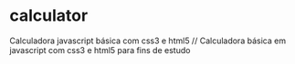 # calculator
Calculadora javascript básica com css3 e html5 // Calculadora básica em javascript com css3 e html5
para fins de estudo
